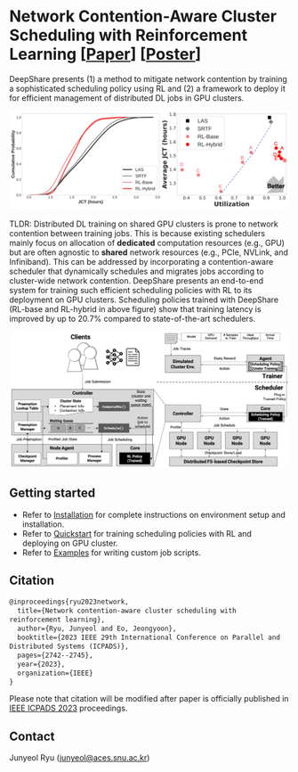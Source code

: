 # Network Contention-Aware Cluster Scheduling with Reinforcement Learning [[Paper](https://arxiv.org/abs/2310.20209)] [[Poster](assets/deepshare_poster.pdf)]

DeepShare presents (1) a method to mitigate network contention by training a sophisticated scheduling policy using RL and (2) a framework to deploy it for efficient management of distributed DL jobs in GPU clusters.

<img src="assets/exp.png" title="exp">

TLDR: Distributed DL training on shared GPU clusters is prone to network contention between training jobs. This is because existing schedulers mainly focus on allocation of <strong>dedicated</strong> computation resources (e.g., GPU) but are often agnostic to <strong>shared</strong> network resources (e.g., PCIe, NVLink, and Infiniband). This can be addressed by incorporating a contention-aware scheduler that dynamically schedules and migrates jobs according to cluster-wide network contention. DeepShare presents an end-to-end system for training such efficient scheduling policies with RL to its deployment on GPU clusters. Scheduling policies trained with DeepShare (RL-base and RL-hybrid in above figure) show that training latency is improved by up to 20.7% compared to state-of-the-art schedulers.

<img src="assets/system.png" title="system">

## Getting started

- Refer to [Installation](INSTALL.md) for complete instructions on environment setup and installation.
- Refer to [Quickstart](QUICKSTART.md) for training scheduling policies with RL and deploying on GPU cluster.
- Refer to [Examples](slurm_examples/EXAMPLE.md) for writing custom job scripts.

## Citation
```
@inproceedings{ryu2023network,
  title={Network contention-aware cluster scheduling with reinforcement learning},
  author={Ryu, Junyeol and Eo, Jeongyoon},
  booktitle={2023 IEEE 29th International Conference on Parallel and Distributed Systems (ICPADS)},
  pages={2742--2745},
  year={2023},
  organization={IEEE}
}
```

Please note that citation will be modified after paper is officially published in [IEEE ICPADS 2023](https://ieee-cybermatics.org/2023/icpads/index.php) proceedings.

## Contact

Junyeol Ryu (junyeol@aces.snu.ac.kr)
